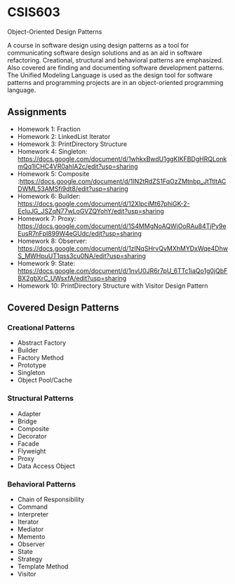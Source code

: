# CSIS603
Object-Oriented Design Patterns

A course in software design using design patterns as a tool for communicating software design solutions and as an aid in software refactoring. Creational, structural and behavioral patterns are emphasized. Also covered are finding and documenting software development patterns. The Unified Modeling Language is used as the design tool for software patterns and programming projects are in an object-oriented programming language.

## Assignments
- Homework 1: Fraction
- Homework 2: LinkedList Iterator
- Homework 3: PrintDirectory Structure
- Homework 4: Singleton: https://docs.google.com/document/d/1whkxBwdU1ggKIKFBDgHRQLonkmQq1lCHC4VR0ahIA2c/edit?usp=sharing
- Homework 5: Composite :https://docs.google.com/document/d/1IN2tRdZS1FqOzZMtnbp_JtTtltACDWML53AMSfi9dt8/edit?usp=sharing
- Homework 6: Builder: https://docs.google.com/document/d/12XlpciMt67phiGK-2-EcluJG_JSZqN77wLoGVZQYohY/edit?usp=sharing
- Homework 7: Proxy: https://docs.google.com/document/d/1S4MMgNoAQWiOoRAu84TjPy9eEusR7nFpI899W4eGUdc/edit?usp=sharing
- Homework 8: Observer: https://docs.google.com/document/d/1zINqSHrvQyMXhMYDxWqe4DhwS_MWHpuUT1qss3cu0NA/edit?usp=sharing
- Homework 9: State: https://docs.google.com/document/d/1nvU0JR6r7pU_6TTc1iaQo1g0jQbFBX2gbXrC_UWsxfA/edit?usp=sharing
- Homework 10: PrintDirectory Structure with Visitor Design Pattern



## Covered Design Patterns

### Creational Patterns
- Abstract Factory
- Builder
- Factory Method
- Prototype
- Singleton
- Object Pool/Cache
### Structural Patterns
- Adapter
- Bridge
- Composite
- Decorator
- Facade
- Flyweight
- Proxy
- Data Access Object
### Behavioral Patterns
- Chain of Responsibility
- Command
- Interpreter
- Iterator
- Mediator
- Memento
- Observer
- State
- Strategy
- Template Method
- Visitor
